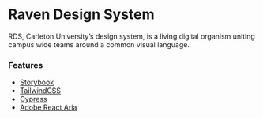# Raven Design System

RDS, Carleton University’s design system, is a living digital organism uniting campus wide teams around a common visual language.

### Features

- [Storybook](https://storybook.js.org)
- [TailwindCSS](https://tailwindcss.com)
- [Cypress](https://www.cypress.io)
- [Adobe React Aria](https://react-spectrum.adobe.com/react-aria/)
